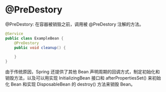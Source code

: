 # @PreDestory

@PreDestory: 在容器被销毁之前，调用被 @PreDestory 注解的方法。

```java
@Service
public class ExampleBean {
    @PreDestory
    public void cleanup() {
        
    }
}
```

由于传统原因，Spring 还提供了其他 Bean 声明周期的回调方式，制定初始化和销毁方法，以及可以用实现 InitializingBean 接口和 afterPropertiesSet() 来初始化 Bean 和实现 DisposableBean 的 destroy() 方法来销毁 Bean。